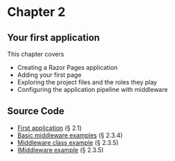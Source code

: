 # Chapter 2
## Your first application

This chapter covers
- Creating a Razor Pages application
- Adding your first page
- Exploring the project files and the roles they play
- Configuring the application pipeline with middleware


## Source Code

- [First application](https://github.com/mikebrind/Razor-Pages-In-Action/tree/main/Chapter02/WebApplication1) (§ 2.1)
- [Basic middleware examples](https://github.com/mikebrind/Razor-Pages-In-Action/tree/main/Chapter02/MiddlewareExample01) (§ 2.3.4)
- [Middleware class example](https://github.com/mikebrind/Razor-Pages-In-Action/tree/main/Chapter02/MiddlewareClassExamples) (§ 2.3.5)
- [IMiddleware example](https://github.com/mikebrind/Razor-Pages-In-Action/tree/main/Chapter02/IMiddlewareExample) (§ 2.3.5)
